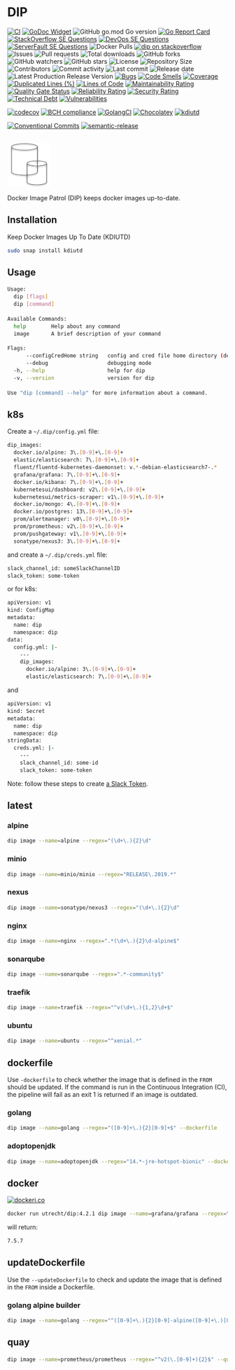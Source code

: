 # DIP

[![CI](https://github.com/030/dip/workflows/Go/badge.svg?event=push)](https://github.com/030/dip/actions?query=workflow%3AGo)
[![GoDoc Widget]][godoc]
![GitHub go.mod Go version](https://img.shields.io/github/go-mod/go-version/030/dip)
[![Go Report Card](https://goreportcard.com/badge/github.com/030/dip)](https://goreportcard.com/report/github.com/030/dip)
[![StackOverflow SE Questions](https://img.shields.io/stackexchange/stackoverflow/t/dip.svg?logo=stackoverflow)](https://stackoverflow.com/tags/dip)
[![DevOps SE Questions](https://img.shields.io/stackexchange/devops/t/dip.svg?logo=stackexchange)](https://devops.stackexchange.com/tags/dip)
[![ServerFault SE Questions](https://img.shields.io/stackexchange/serverfault/t/dip.svg?logo=serverfault)](https://serverfault.com/tags/dip)
![Docker Pulls](https://img.shields.io/docker/pulls/utrecht/dip.svg)
[![dip on stackoverflow](https://img.shields.io/badge/stackoverflow-community-orange.svg?longCache=true&logo=stackoverflow)](https://stackoverflow.com/tags/dip)
![Issues](https://img.shields.io/github/issues-raw/030/dip.svg)
![Pull requests](https://img.shields.io/github/issues-pr-raw/030/dip.svg)
![Total downloads](https://img.shields.io/github/downloads/030/dip/total.svg)
![GitHub forks](https://img.shields.io/github/forks/030/dip?label=fork&style=plastic)
![GitHub watchers](https://img.shields.io/github/watchers/030/dip?style=plastic)
![GitHub stars](https://img.shields.io/github/stars/030/dip?style=plastic)
![License](https://img.shields.io/github/license/030/dip.svg)
![Repository Size](https://img.shields.io/github/repo-size/030/dip.svg)
![Contributors](https://img.shields.io/github/contributors/030/dip.svg)
![Commit activity](https://img.shields.io/github/commit-activity/m/030/dip.svg)
![Last commit](https://img.shields.io/github/last-commit/030/dip.svg)
![Release date](https://img.shields.io/github/release-date/030/dip.svg)
![Latest Production Release Version](https://img.shields.io/github/release/030/dip.svg)
[![Bugs](https://sonarcloud.io/api/project_badges/measure?project=030_dip&metric=bugs)](https://sonarcloud.io/dashboard?id=030_dip)
[![Code Smells](https://sonarcloud.io/api/project_badges/measure?project=030_dip&metric=code_smells)](https://sonarcloud.io/dashboard?id=030_dip)
[![Coverage](https://sonarcloud.io/api/project_badges/measure?project=030_dip&metric=coverage)](https://sonarcloud.io/dashboard?id=030_dip)
[![Duplicated Lines (%)](https://sonarcloud.io/api/project_badges/measure?project=030_dip&metric=duplicated_lines_density)](https://sonarcloud.io/dashboard?id=030_dip)
[![Lines of Code](https://sonarcloud.io/api/project_badges/measure?project=030_dip&metric=ncloc)](https://sonarcloud.io/dashboard?id=030_dip)
[![Maintainability Rating](https://sonarcloud.io/api/project_badges/measure?project=030_dip&metric=sqale_rating)](https://sonarcloud.io/dashboard?id=030_dip)
[![Quality Gate Status](https://sonarcloud.io/api/project_badges/measure?project=030_dip&metric=alert_status)](https://sonarcloud.io/dashboard?id=030_dip)
[![Reliability Rating](https://sonarcloud.io/api/project_badges/measure?project=030_dip&metric=reliability_rating)](https://sonarcloud.io/dashboard?id=030_dip)
[![Security Rating](https://sonarcloud.io/api/project_badges/measure?project=030_dip&metric=security_rating)](https://sonarcloud.io/dashboard?id=030_dip)
[![Technical Debt](https://sonarcloud.io/api/project_badges/measure?project=030_dip&metric=sqale_index)](https://sonarcloud.io/dashboard?id=030_dip)
[![Vulnerabilities](https://sonarcloud.io/api/project_badges/measure?project=030_dip&metric=vulnerabilities)](https://sonarcloud.io/dashboard?id=030_dip)

<!-- [![CII Best Practices](https://bestpractices.coreinfrastructure.org/projects/2810/badge)]\
(https://bestpractices.coreinfrastructure.org/projects/2810)  -->

[![codecov](https://codecov.io/gh/030/dip/branch/main/graph/badge.svg)](https://codecov.io/gh/030/dip)
[![BCH compliance](https://bettercodehub.com/edge/badge/030/dip?branch=main)](https://bettercodehub.com/results/030/dip)
[![GolangCI](https://golangci.com/badges/github.com/golangci/golangci-web.svg)](https://golangci.com/r/github.com/030/dip)
[![Chocolatey](https://img.shields.io/chocolatey/dt/dip)](https://chocolatey.org/packages/dip)
[![kdiutd](https://snapcraft.io/kdiutd/badge.svg)](https://snapcraft.io/kdiutd)

<!-- [![codebeat badge](https://codebeat.co/badges/X)]\
(https://codebeat.co/projects/github-com-030-dip-main) -->

[![Conventional Commits](https://img.shields.io/badge/Conventional%20Commits-1.0.0-%23FE5196?logo=conventionalcommits&logoColor=white)](https://conventionalcommits.org)
[![semantic-release](https://img.shields.io/badge/%20%20%F0%9F%93%A6%F0%9F%9A%80-semantic--release-e10079.svg)](https://github.com/semantic-release/semantic-release)

[godoc]: https://godoc.org/github.com/030/dip
[godoc widget]: https://godoc.org/github.com/030/dip?status.svg

<a href="https://dip.releasesoftwaremoreoften.com">\
<img src="https://github.com/030/dip/raw/main/assets/logo/logo.png" width="100"></a>

Docker Image Patrol (DIP) keeps docker images up-to-date.

## Installation

Keep Docker Images Up To Date (KDIUTD)

```bash
sudo snap install kdiutd
```

## Usage

```bash
Usage:
  dip [flags]
  dip [command]

Available Commands:
  help        Help about any command
  image       A brief description of your command

Flags:
      --configCredHome string   config and cred file home directory (default is $HOME/.dip)
      --debug                   debugging mode
  -h, --help                    help for dip
  -v, --version                 version for dip

Use "dip [command] --help" for more information about a command.
```

## k8s

Create a `~/.dip/config.yml` file:

```bash
dip_images:
  docker.io/alpine: 3\.[0-9]+\.[0-9]+
  elastic/elasticsearch: 7\.[0-9]+\.[0-9]+
  fluent/fluentd-kubernetes-daemonset: v.*-debian-elasticsearch7-.*
  grafana/grafana: 7\.[0-9]+\.[0-9]+
  docker.io/kibana: 7\.[0-9]+\.[0-9]+
  kubernetesui/dashboard: v2\.[0-9]+\.[0-9]+
  kubernetesui/metrics-scraper: v1\.[0-9]+\.[0-9]+
  docker.io/mongo: 4\.[0-9]+\.[0-9]+
  docker.io/postgres: 13\.[0-9]+\.[0-9]+
  prom/alertmanager: v0\.[0-9]+\.[0-9]+
  prom/prometheus: v2\.[0-9]+\.[0-9]+
  prom/pushgateway: v1\.[0-9]+\.[0-9]+
  sonatype/nexus3: 3\.[0-9]+\.[0-9]+
```

and create a `~/.dip/creds.yml` file:

```bash
slack_channel_id: someSlackChannelID
slack_token: some-token
```

or for k8s:

```bash
apiVersion: v1
kind: ConfigMap
metadata:
  name: dip
  namespace: dip
data:
  config.yml: |-
    ---
    dip_images:
      docker.io/alpine: 3\.[0-9]+\.[0-9]+
      elastic/elasticsearch: 7\.[0-9]+\.[0-9]+
```

and

```bash
apiVersion: v1
kind: Secret
metadata:
  name: dip
  namespace: dip
stringData:
  creds.yml: |-
    ---
    slack_channel_id: some-id
    slack_token: some-token
```

Note: follow these steps to create
[a Slack Token](https://github.com/030/sasm#create-a-slack-token).

## latest

### alpine

```bash
dip image --name=alpine --regex="(\d+\.){2}\d"
```

### minio

```bash
dip image --name=minio/minio --regex="RELEASE\.2019.*"
```

### nexus

```bash
dip image --name=sonatype/nexus3 --regex="(\d+\.){2}\d"
```

### nginx

```bash
dip image --name=nginx --regex=".*(\d+\.){2}\d-alpine$"
```

### sonarqube

```bash
dip image --name=sonarqube --regex=".*-community$"
```

### traefik

```bash
dip image --name=traefik --regex="^v(\d+\.){1,2}\d+$"
```

### ubuntu

```bash
dip image --name=ubuntu --regex="^xenial.*"
```

## dockerfile

Use `-dockerfile` to check whether the image that is defined in the `FROM`
should be updated. If the command is run in the Continuous Integration (CI),
the pipeline will fail as an exit 1 is returned if an image is outdated.

### golang

```bash
dip image --name=golang --regex="([0-9]+\.){2}[0-9]+$" --dockerfile
```

### adoptopenjdk

```bash
dip image --name=adoptopenjdk --regex="14.*-jre-hotspot-bionic" --dockerfile
```

## docker

[![dockeri.co](https://dockeri.co/image/utrecht/dip)](https://hub.docker.com/r/utrecht/dip)

```bash
docker run utrecht/dip:4.2.1 dip image --name=grafana/grafana --regex=^7\.5\.7$
```

will return:

```bash
7.5.7
```

## updateDockerfile

Use the `--updateDockerfile` to check and update the image that is defined in
the `FROM` inside a Dockerfile.

### golang alpine builder

```bash
dip image --name=golang --regex="^([0-9]+\.){2}[0-9]-alpine([0-9]+\.)[0-9]{2}$" --updateDockerfile
```

## quay

```bash
dip image --name=prometheus/prometheus --regex="^v2(\.[0-9]+){2}$" --quayIo
```
